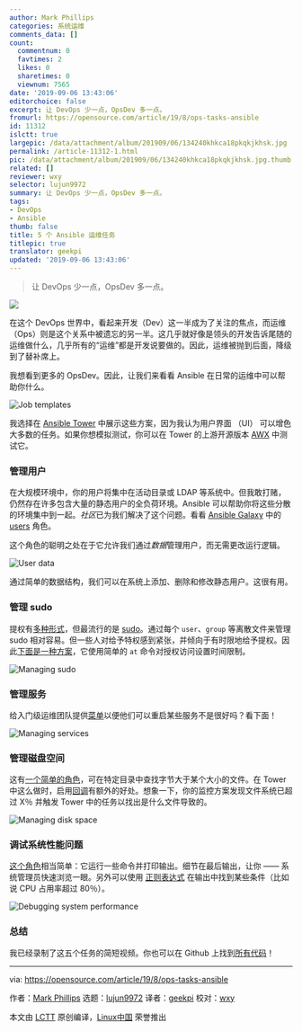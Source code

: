 ```yaml
---
author: Mark Phillips
categories: 系统运维
comments_data: []
count:
  commentnum: 0
  favtimes: 2
  likes: 0
  sharetimes: 0
  viewnum: 7565
date: '2019-09-06 13:43:06'
editorchoice: false
excerpt: 让 DevOps 少一点，OpsDev 多一点。
fromurl: https://opensource.com/article/19/8/ops-tasks-ansible
id: 11312
islctt: true
largepic: /data/attachment/album/201909/06/134240khkca18pkqkjkhsk.jpg
permalink: /article-11312-1.html
pic: /data/attachment/album/201909/06/134240khkca18pkqkjkhsk.jpg.thumb.jpg
related: []
reviewer: wxy
selector: lujun9972
summary: 让 DevOps 少一点，OpsDev 多一点。
tags:
- DevOps
- Ansible
thumb: false
title: 5 个 Ansible 运维任务
titlepic: true
translator: geekpi
updated: '2019-09-06 13:43:06'
---
```



> 
> 让 DevOps 少一点，OpsDev 多一点。
> 
> 
> 


![](/data/attachment/album/201909/06/134240khkca18pkqkjkhsk.jpg)


在这个 DevOps 世界中，看起来开发（Dev）这一半成为了关注的焦点，而运维（Ops）则是这个关系中被遗忘的另一半。这几乎就好像是领头的开发告诉尾随的运维做什么，几乎所有的“运维”都是开发说要做的。因此，运维被抛到后面，降级到了替补席上。


我想看到更多的 OpsDev。因此，让我们来看看 Ansible 在日常的运维中可以帮助你什么。


![Job templates](/data/attachment/album/201909/06/134315p4j9rj85j2ricztj.png "Job templates")


我选择在 [Ansible Tower](https://www.ansible.com/products/tower) 中展示这些方案，因为我认为用户界面 （UI） 可以增色大多数的任务。如果你想模拟测试，你可以在 Tower 的上游开源版本 [AWX](https://github.com/ansible/awx) 中测试它。


### 管理用户


在大规模环境中，你的用户将集中在活动目录或 LDAP 等系统中。但我敢打赌，仍然存在许多包含大量的静态用户的全负荷环境。Ansible 可以帮助你将这些分散的环境集中到一起。*社区*已为我们解决了这个问题。看看 [Ansible Galaxy](https://galaxy.ansible.com) 中的 [users](https://galaxy.ansible.com/singleplatform-eng/users) 角色。


这个角色的聪明之处在于它允许我们通过*数据*管理用户，而无需更改运行逻辑。


![User data](/data/attachment/album/201909/06/134319qgx28xmh42kkxd4m.png "User data")


通过简单的数据结构，我们可以在系统上添加、删除和修改静态用户。这很有用。


### 管理 sudo


提权有[多种形式](https://docs.ansible.com/ansible/latest/plugins/become.html)，但最流行的是 [sudo](https://www.sudo.ws/intro.html)。通过每个 `user`、`group` 等离散文件来管理 sudo 相对容易。但一些人对给予特权感到紧张，并倾向于有时限地给予提权。因此[下面是一种方案](https://github.com/phips/ansible-demos/tree/master/roles/sudo)，它使用简单的 `at` 命令对授权访问设置时间限制。


![Managing sudo](/data/attachment/album/201909/06/134321mazkpfkpyk8kvhta.png "Managing sudo")


### 管理服务


给入门级运维团队提供[菜单](https://docs.ansible.com/ansible-tower/latest/html/userguide/job_templates.html#surveys)以便他们可以重启某些服务不是很好吗？看下面！


![Managing services](/data/attachment/album/201909/06/134323pz2hh6vhugia6v63.png "Managing services")


### 管理磁盘空间


这有[一个简单的角色](https://github.com/phips/ansible-demos/tree/master/roles/disk)，可在特定目录中查找字节大于某个大小的文件。在 Tower 中这么做时，启用[回调](https://docs.ansible.com/ansible-tower/latest/html/userguide/job_templates.html#provisioning-callbacks)有额外的好处。想象一下，你的监控方案发现文件系统已超过 X％ 并触发 Tower 中的任务以找出是什么文件导致的。


![Managing disk space](/data/attachment/album/201909/06/134325ss6usssysszws6uy.png "Managing disk space")


### 调试系统性能问题


[这个角色](https://github.com/phips/ansible-demos/tree/master/roles/gather_debug)相当简单：它运行一些命令并打印输出。细节在最后输出，让你 —— 系统管理员快速浏览一眼。另外可以使用 [正则表达式](https://docs.ansible.com/ansible/latest/user_guide/playbooks_filters.html#regular-expression-filters) 在输出中找到某些条件（比如说 CPU 占用率超过 80％）。


![Debugging system performance](/data/attachment/album/201909/06/134332pxb8i0jm0hvjibcb.png "Debugging system performance")


### 总结


我已经录制了这五个任务的简短视频。你也可以在 Github 上找到[所有代码](https://github.com/phips/ansible-demos)！




---


via: <https://opensource.com/article/19/8/ops-tasks-ansible>


作者：[Mark Phillips](https://opensource.com/users/markphttps://opensource.com/users/adminhttps://opensource.com/users/alsweigarthttps://opensource.com/users/belljennifer43) 选题：[lujun9972](https://github.com/lujun9972) 译者：[geekpi](https://github.com/geekpi) 校对：[wxy](https://github.com/wxy)


本文由 [LCTT](https://github.com/LCTT/TranslateProject) 原创编译，[Linux中国](https://linux.cn/) 荣誉推出
